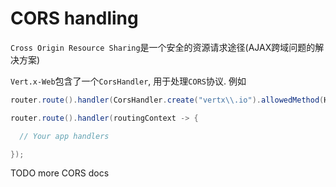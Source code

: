 # CORS handling

`Cross Origin Resource Sharing`是一个安全的资源请求途径(AJAX跨域问题的解决方案)

`Vert.x-Web`包含了一个`CorsHandler`, 用于处理`CORS`协议. 例如

```java
router.route().handler(CorsHandler.create("vertx\\.io").allowedMethod(HttpMethod.GET));

router.route().handler(routingContext -> {

  // Your app handlers

});
```
TODO more CORS docs

